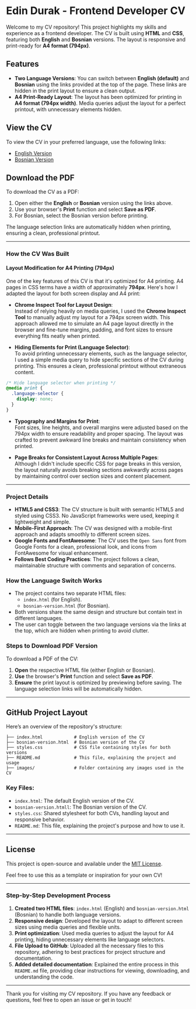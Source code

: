 # Edin Durak - Frontend Developer CV

Welcome to my CV repository! This project highlights my skills and experience as a frontend developer. The CV is built using **HTML** and **CSS**, featuring both **English** and **Bosnian** versions. The layout is responsive and print-ready for **A4 format (794px)**.

## Features
- **Two Language Versions**: You can switch between **English (default)** and **Bosnian** using the links provided at the top of the page. These links are hidden in the print layout to ensure a clean output.
- **A4 Print-Ready Layout**: The layout has been optimized for printing in **A4 format (794px width)**. Media queries adjust the layout for a perfect printout, with unnecessary elements hidden.

## View the CV
To view the CV in your preferred language, use the following links:
- [English Version](./index.html)
- [Bosnian Version](./bosnian-version.html)

## Download the PDF
To download the CV as a PDF:
1. Open either the **English** or **Bosnian** version using the links above.
2. Use your browser's **Print** function and select **Save as PDF**.
3. For Bosnian, select the Bosnian version before printing.

The language selection links are automatically hidden when printing, ensuring a clean, professional printout.

---

### How the CV Was Built

#### Layout Modification for A4 Printing (794px)

One of the key features of this CV is that it's optimized for A4 printing. A4 pages in CSS terms have a width of approximately **794px**. Here's how I adapted the layout for both screen display and A4 print:

- **Chrome Inspect Tool for Layout Design**:  
  Instead of relying heavily on media queries, I used the **Chrome Inspect Tool** to manually adjust my layout for a 794px screen width. This approach allowed me to simulate an A4 page layout directly in the browser and fine-tune margins, padding, and font sizes to ensure everything fits neatly when printed.

- **Hiding Elements for Print (Language Selector)**:  
  To avoid printing unnecessary elements, such as the language selector, I used a simple media query to hide specific sections of the CV during printing. This ensures a clean, professional printout without extraneous content.

```css
/* Hide language selector when printing */
@media print {
  .language-selector {
    display: none;
  }
}
```

- **Typography and Margins for Print**:  
  Font sizes, line heights, and overall margins were adjusted based on the 794px width to ensure readability and proper spacing. The layout was crafted to prevent awkward line breaks and maintain consistency when printed.

- **Page Breaks for Consistent Layout Across Multiple Pages**:  
  Although I didn't include specific CSS for page breaks in this version, the layout naturally avoids breaking sections awkwardly across pages by maintaining control over section sizes and content placement.

---

### Project Details
- **HTML5 and CSS3**: The CV structure is built with semantic HTML5 and styled using CSS3. No JavaScript frameworks were used, keeping it lightweight and simple.
- **Mobile-First Approach**: The CV was designed with a mobile-first approach and adapts smoothly to different screen sizes.
- **Google Fonts and FontAwesome**: The CV uses the `Open Sans` font from Google Fonts for a clean, professional look, and icons from FontAwesome for visual enhancement.
- **Follows Best Coding Practices**: The project follows a clean, maintainable structure with comments and separation of concerns.

### How the Language Switch Works
- The project contains two separate HTML files:
  - `index.html` (for English).
  - `bosnian-version.html` (for Bosnian).
- Both versions share the same design and structure but contain text in different languages.
- The user can toggle between the two language versions via the links at the top, which are hidden when printing to avoid clutter.

### Steps to Download PDF Version
To download a PDF of the CV:
1. **Open** the respective HTML file (either English or Bosnian).
2. **Use** the browser's **Print** function and select **Save as PDF**.
3. **Ensure** the print layout is optimized by previewing before saving. The language selection links will be automatically hidden.

---

## GitHub Project Layout
Here’s an overview of the repository's structure:

```
├── index.html            # English version of the CV
├── bosnian-version.html  # Bosnian version of the CV
├── styles.css            # CSS file containing styles for both versions
├── README.md             # This file, explaining the project and usage
├── images/               # Folder containing any images used in the CV
```

### Key Files:
- `index.html`: The default English version of the CV.
- `bosnian-version.htmll`: The Bosnian version of the CV.
- `styles.css`: Shared stylesheet for both CVs, handling layout and responsive behavior.
- `README.md`: This file, explaining the project's purpose and how to use it.

---

## License
This project is open-source and available under the [MIT License](./LICENSE).

Feel free to use this as a template or inspiration for your own CV!

---

### Step-by-Step Development Process
1. **Created two HTML files**: `index.html` (English) and `bosnian-version.html` (Bosnian) to handle both language versions.
2. **Responsive design**: Developed the layout to adapt to different screen sizes using media queries and flexible units.
3. **Print optimization**: Used media queries to adjust the layout for A4 printing, hiding unnecessary elements like language selectors.
4. **File Upload to GitHub**: Uploaded all the necessary files to this repository, adhering to best practices for project structure and documentation.
5. **Added detailed documentation**: Explained the entire process in this `README.md` file, providing clear instructions for viewing, downloading, and understanding the code.

---

Thank you for visiting my CV repository. If you have any feedback or questions, feel free to open an issue or get in touch!



